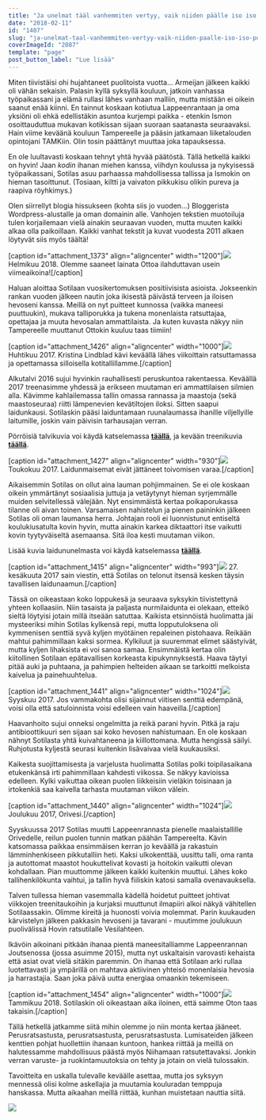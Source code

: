 ```yaml
---
title: "Ja unelmat tääl vanhemmiten vertyy, vaik niiden päälle iso iso pölykasa kertyy."
date: "2018-02-11"
id: "1407"
slug: "ja-unelmat-taal-vanhemmiten-vertyy-vaik-niiden-paalle-iso-iso-polykasa-kertyy"
coverImageId: "2087"
template: "page"
post_button_label: "Lue lisää"
---
```


Miten tiivistäisi ohi hujahtaneet puolitoista vuotta... Armeijan jälkeen kaikki oli vähän sekaisin. Palasin kyllä syksyllä kouluun, jatkoin vanhassa työpaikassani ja elämä rullasi lähes vanhaan malliin, mutta mistään ei oikein saanut enää kiinni. En tainnut koskaan kotiutua Lappeenrantaan ja oma yksiöni oli ehkä edellistäkin asuntoa kurjempi paikka - etenkin Ismon osoittauduttua mukavan kotikissan sijaan suoraan saatanasta seuraavaksi. Hain viime keväänä kouluun Tampereelle ja pääsin jatkamaan liiketalouden opintojani TAMKiin. Olin tosin päättänyt muuttaa joka tapauksessa.

En ole luultavasti koskaan tehnyt yhtä hyvää päätöstä. Tällä hetkellä kaikki on hyvin! Jaan _kodin_ ihanan miehen kanssa, viihdyn koulussa ja nykyisessä työpaikassani, Sotilas asuu parhaassa mahdollisessa tallissa ja Ismokin on hieman tasoittunut. (Tosiaan, kiltti ja vaivaton pikkukisu olikin pureva ja raapiva röyhkimys.)

Olen siirrellyt blogia hissukseen (kohta siis jo vuoden...) Bloggerista Wordpress-alustalle ja oman domainin alle. Vanhojen tekstien muotoiluja tulen korjailemaan vielä ainakin seuraavan vuoden, mutta muuten kaikki alkaa olla paikoillaan. Kaikki vanhat tekstit ja kuvat vuodesta 2011 alkaen löytyvät siis myös täältä!

\[caption id="attachment\_1373" align="aligncenter" width="1200"\]![](/images/2B1A5F3C-FB16-4762-8906-A4D2BD6BF851-1.jpeg) Helmikuu 2018. Olemme saaneet lainata Ottoa ilahduttavan usein viimeaikoina!\[/caption\]

Haluan aloittaa Sotilaan vuosikertomuksen positiivisista asioista. Jokseenkin rankan vuoden jälkeen nautin joka ikisestä päivästä terveen ja iloisen hevoseni kanssa. Meillä on nyt puitteet kunnossa (vaikka maneesi puuttuukin), mukava talliporukka ja tukena monenlaista ratsuttajaa, opettajaa ja muuta hevosalan ammattilaista. Ja kuten kuvasta näkyy niin Tampereelle muuttanut Ottokin kuuluu taas tiimiin!

\[caption id="attachment\_1426" align="aligncenter" width="1000"\]![](/images/MG_6354-1.jpg) Huhtikuu 2017. Kristina Lindblad kävi keväällä lähes viikoittain ratsuttamassa ja opettamassa silloisella kotitallillamme.\[/caption\]

Alkutalvi 2016 sujui hyvinkin rauhallisesti peruskuntoa rakentaessa. Keväällä 2017 treenasimme yhdessä ja erikseen muutaman eri ammattilaisen silmien alla. Kävimme kahlailemassa tallin omassa rannassa ja maastoja (sekä maastoseuraa) riitti lämpenevien kevätiltojen iloksi. Sitten saapui laidunkausi. Sotilaskin pääsi laiduntamaan ruunalaumassa ihanille viljellyille laitumille, joskin vain päivisin tarhausajan verran.

Pörröisiä talvikuvia voi käydä katselemassa **[täällä](https://maisahyttinen.kuvat.fi/kuvat/2017/Unknown+Soldier/Talvi/)**, ja kevään treenikuvia [**täällä**](https://maisahyttinen.kuvat.fi/kuvat/2017/Unknown+Soldier/Kevät/).

\[caption id="attachment\_1427" align="aligncenter" width="930"\]![](/images/MG_8400-1.png) Toukokuu 2017. Laidunmaisemat eivät jättäneet toivomisen varaa.\[/caption\]

Aikaisemmin Sotilas on ollut aina lauman pohjimmainen. Se ei ole koskaan oikein ymmärtänyt sosiaalisia juttuja ja vetäytynyt hieman syrjemmälle muiden selvitellessä välejään. Nyt ensimmäistä kertaa poikaporukassa tilanne oli aivan toinen. Varsamaisen nahistelun ja pienen paininkin jälkeen Sotilas oli oman laumansa herra. Johtajan rooli ei luonnistunut entiseltä koulukiusatulta kovin hyvin, mutta ainakin karkea diktaattori itse vaikutti kovin tyytyväiseltä asemaansa. Sitä iloa kesti muutaman viikon.

Lisää kuvia laidununelmasta voi käydä katselemassa [**täällä**](https://maisahyttinen.kuvat.fi/kuvat/2017/Unknown+Soldier/Kesä/).

\[caption id="attachment\_1415" align="aligncenter" width="993"\]![](/images/Näyttökuva-2018-02-09-kello-22.42.02-1.png) 27. kesäkuuta 2017 sain viestin, että Sotilas on telonut itsensä kesken täysin tavallisen laidunaamun.\[/caption\]

Tässä on oikeastaan koko loppukesä ja seuraava syksykin tiivistettynä yhteen kollaasiin. Niin tasaista ja paljasta nurmilaidunta ei olekaan, etteikö sieltä löytyisi jotain millä itseään satuttaa. Kaikista etsinnöistä huolimatta jäi mysteeriksi mihin Sotilas kylkensä repi, mutta lopputuloksena oli kymmenisen senttiä syvä kyljen myötäinen repaleinen pistohaava. Reikään mahtui pahimmillaan kaksi sormea. Kylkiluut ja suuremmat elimet säästyivät, mutta kyljen lihaksista ei voi sanoa samaa. Ensimmäistä kertaa olin kiitollinen Sotilaan epätavallisen korkeasta kipukynnyksestä. Haava täytyi pitää auki ja puhtaana, ja pahimpien helteiden aikaan se tarkoitti melkoista kaivelua ja painehuuhtelua.

\[caption id="attachment\_1441" align="aligncenter" width="1024"\]![](/images/9D6A63C8-B7B8-470C-9B0A-2DF901D6186E-2.jpeg) Syyskuu 2017. Jos vammakohta olisi sijainnut viitisen senttiä edempänä, voisi olla että satuloinnista voisi edelleen vain haaveilla.\[/caption\]

Haavanhoito sujui onneksi ongelmitta ja reikä parani hyvin. Pitkä ja raju antibioottikuuri sen sijaan sai koko hevosen nahistumaan. En ole koskaan nähnyt Sotilasta yhtä kuivahtaneena ja kiillottomana. Mutta hengissä säilyi. Ruhjotusta kyljestä seurasi kuitenkin lisävaivaa vielä kuukausiksi.

Kaikesta suojittamisesta ja varjelusta huolimatta Sotilas polki toipilasaikana etukenkänsä irti pahimmillaan kahdesti viikossa. Se näkyy kavioissa edelleen. Kylki vaikuttaa oikean puolen liikkeisiin vieläkin toisinaan ja irtokenkiä saa kaivella tarhasta muutaman viikon välein.

\[caption id="attachment\_1440" align="aligncenter" width="1024"\]![](/images/A994102E-88F2-4056-A9A2-2B64608283EF.jpeg) Joulukuu 2017, Orivesi.\[/caption\]

Syyskuussa 2017 Sotilas muutti Lappeenrannasta pienelle maalaistallille Orivedelle, reilun puolen tunnin matkan päähän Tampereelta. Kävin katsomassa paikkaa ensimmäisen kerran jo keväällä ja rakastuin lämminhenkiseen pikkutalliin heti. Kaksi ulkokenttää, uusittu talli, oma ranta ja autottomat maastot houkuttelivat kovasti ja hoitokin vaikutti olevan kohdallaan. Pian muuttomme jälkeen kaikki kuitenkin muuttui. Lähes koko tallihenkilökunta vaihtui, ja tallin hyvä fiiliskin katosi samalla ovenavauksella.

Talven tullessa hieman vasemmalla kädellä hoidetut puitteet johtivat viikkojen treenitaukoihin ja kurjaksi muuttunut ilmapiiri alkoi näkyä vähitellen Sotilaassakin. Olimme kireitä ja huonosti voivia molemmat. Parin kuukauden kärvistelyn jälkeen pakkasin hevoseni ja tavarani - muutimme joulukuun puolivälissä Hovin ratsutilalle Vesilahteen.

Ikävöin aikoinani pitkään ihanaa pientä maneesitalliamme Lappeenrannan Joutsenossa (jossa asuimme 2015), mutta nyt uskaltaisin varovasti kehaista että asiat ovat vielä sitäkin paremmin. On ihanaa että Sotilaan arki rullaa luotettavasti ja ympärillä on mahtava aktiivinen yhteisö monenlaisia hevosia ja harrastajia. Saan joka päivä uutta energiaa omaankin tekemiseen.

\[caption id="attachment\_1454" align="aligncenter" width="1000"\]![](/images/DCBFBC57-C3F8-4CEC-8D23-FEA09476028F.jpeg) Tammikuu 2018. Sotilaskin oli oikeastaan aika iloinen, että saimme Oton taas takaisin.\[/caption\]

Tällä hetkellä jatkamme siitä mihin olemme jo niin monta kertaa jääneet. Perusratsastusta, perusratsastusta, perusratsastusta. Lumisateiden jälkeen kenttien pohjat huollettiin ihanaan kuntoon, hankea riittää ja meillä on halutessamme mahdollisuus päästä myös Niihamaan ratsutettavaksi. Jonkin verran varuste- ja ruokintamuutoksia on tehty ja jotain on vielä tulossakin.

Tavoitteita en uskalla tulevalle keväälle asettaa, mutta jos syksyyn mennessä olisi kolme askellajia ja muutamia kouluradan temppuja hanskassa. Mutta aikaahan meillä riittää, kunhan muistetaan nauttia siitä.

![](/images/MG_1802.jpg)
